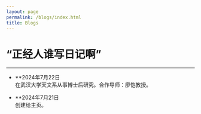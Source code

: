 ```yaml
---
layout: page
permalink: /blogs/index.html
title: Blogs
---
```


# “正经人谁写日记啊”

---

- **2024年7月22日 <br>在武汉大学天文系从事博士后研究。合作导师：廖恺教授。

- **2024年7月21日 <br>创建给主页。
